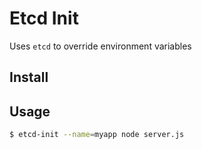 # Etcd Init

Uses `etcd` to override environment variables

## Install

## Usage

```bash
$ etcd-init --name=myapp node server.js
```
